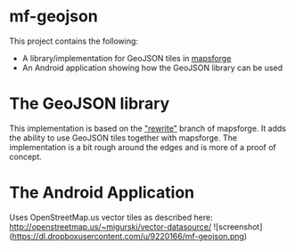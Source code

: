 mf-geojson
==========

This project contains the following:

* A library/implementation for GeoJSON tiles in [mapsforge](http://code.google.com/p/mapsforge/)
* An Android application showing how the GeoJSON library can be used


# The GeoJSON library
This implementation is based on the ["rewrite"](http://code.google.com/p/mapsforge/source/browse/?name=rewrite) branch of mapsforge. It adds the ability to use GeoJSON tiles together with mapsforge. The implementation is a bit rough around the edges and is more of a proof of concept.


# The Android Application
Uses OpenStreetMap.us vector tiles as described here: http://openstreetmap.us/~migurski/vector-datasource/
![screenshot] (https://dl.dropboxusercontent.com/u/9220166/mf-geojson.png)

